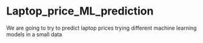 # Laptop_price_ML_prediction
We are going to try to predict laptop prices trying different machine learning models in a small data
